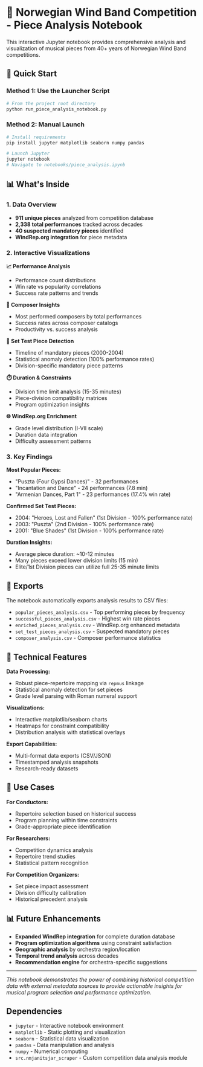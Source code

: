 # 🎵 Norwegian Wind Band Competition - Piece Analysis Notebook

This interactive Jupyter notebook provides comprehensive analysis and visualization of musical pieces from 40+ years of Norwegian Wind Band competitions.

## 🚀 Quick Start

### Method 1: Use the Launcher Script
```bash
# From the project root directory
python run_piece_analysis_notebook.py
```

### Method 2: Manual Launch  
```bash
# Install requirements
pip install jupyter matplotlib seaborn numpy pandas

# Launch Jupyter
jupyter notebook
# Navigate to notebooks/piece_analysis.ipynb
```

## 📊 What's Inside

### 1. Data Overview
- **911 unique pieces** analyzed from competition database
- **2,338 total performances** tracked across decades  
- **40 suspected mandatory pieces** identified
- **WindRep.org integration** for piece metadata

### 2. Interactive Visualizations

**📈 Performance Analysis**
- Performance count distributions
- Win rate vs popularity correlations
- Success rate patterns and trends

**🎼 Composer Insights** 
- Most performed composers by total performances
- Success rates across composer catalogs
- Productivity vs. success analysis

**🎯 Set Test Piece Detection**
- Timeline of mandatory pieces (2000-2004)
- Statistical anomaly detection (100% performance rates)
- Division-specific mandatory piece patterns

**⏱️ Duration & Constraints**
- Division time limit analysis (15-35 minutes)
- Piece-division compatibility matrices
- Program optimization insights

**🌐 WindRep.org Enrichment**
- Grade level distribution (I-VII scale)
- Duration data integration
- Difficulty assessment patterns

### 3. Key Findings

**Most Popular Pieces:**
- "Puszta (Four Gypsi Dances)" - 32 performances
- "Incantation and Dance" - 24 performances (7.8 min)
- "Armenian Dances, Part 1" - 23 performances (17.4% win rate)

**Confirmed Set Test Pieces:**
- 2004: "Heroes, Lost and Fallen" (1st Division - 100% performance rate)
- 2003: "Puszta" (2nd Division - 100% performance rate)  
- 2001: "Blue Shades" (1st Division - 100% performance rate)

**Duration Insights:**
- Average piece duration: ~10-12 minutes
- Many pieces exceed lower division limits (15 min)
- Elite/1st Division pieces can utilize full 25-35 minute limits

## 📁 Exports

The notebook automatically exports analysis results to CSV files:

- `popular_pieces_analysis.csv` - Top performing pieces by frequency
- `successful_pieces_analysis.csv` - Highest win rate pieces  
- `enriched_pieces_analysis.csv` - WindRep.org enhanced metadata
- `set_test_pieces_analysis.csv` - Suspected mandatory pieces
- `composer_analysis.csv` - Composer performance statistics

## 🔧 Technical Features

**Data Processing:**
- Robust piece-repertoire mapping via `repmus` linkage
- Statistical anomaly detection for set pieces
- Grade level parsing with Roman numeral support

**Visualizations:**
- Interactive matplotlib/seaborn charts
- Heatmaps for constraint compatibility
- Distribution analysis with statistical overlays

**Export Capabilities:**
- Multi-format data exports (CSV/JSON)
- Timestamped analysis snapshots
- Research-ready datasets

## 🎯 Use Cases

**For Conductors:**
- Repertoire selection based on historical success
- Program planning within time constraints
- Grade-appropriate piece identification

**For Researchers:**
- Competition dynamics analysis
- Repertoire trend studies
- Statistical pattern recognition

**For Competition Organizers:**
- Set piece impact assessment
- Division difficulty calibration
- Historical precedent analysis

## 📊 Future Enhancements

- **Expanded WindRep integration** for complete duration database
- **Program optimization algorithms** using constraint satisfaction
- **Geographic analysis** by orchestra region/location
- **Temporal trend analysis** across decades
- **Recommendation engine** for orchestra-specific suggestions

---

*This notebook demonstrates the power of combining historical competition data with external metadata sources to provide actionable insights for musical program selection and performance optimization.*

## Dependencies

- `jupyter` - Interactive notebook environment
- `matplotlib` - Static plotting and visualization
- `seaborn` - Statistical data visualization  
- `pandas` - Data manipulation and analysis
- `numpy` - Numerical computing
- `src.nmjanitsjar_scraper` - Custom competition data analysis module
